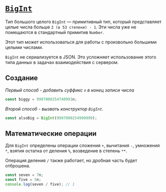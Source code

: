 # [`BigInt`](../index.md)

Тип большого целого `BigInt` — примитивный тип, который представляет целые числа больше `2 (в 53 степени) - 1`. Эти числа уже не помещаются в стандартный примитив `Number`.

Этот тип может использоваться для работы с произвольно большими целыми числами.

`BigInt` не сериализуется в JSON. Это усложняет использование этого типа данных в задачах взаимодействия с сервером.

## Создание

_Первый способ - добавить суффикс `n` в конец записи числа_

```js
const biggy = 9997000254740991n;
```

_Второй способ - вызвать конструктор `BigInt`._

```js
const alsoBig = BigInt(9997000254999999);
```

## Математические операции

Для `BigInt` определены операции сложения `+`, вычитания `-`, умножения `*`, взятия остатка от деления `%`, возведение в степень `**`.

Операция деления `/` также работает, но дробная часть будет отброшена.

```js
const seven = 7n;
const five = 5n;
console.log(seven / five); // 1
```
